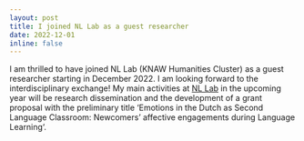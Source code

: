 ```yaml
---
layout: post
title: I joined NL Lab as a guest researcher
date: 2022-12-01
inline: false
---
```

I am thrilled to have joined NL Lab (KNAW Humanities Cluster) as a guest researcher starting in December 2022. I am looking forward to the interdisciplinary exchange! My main activities at [NL Lab](https://nl-lab.net/) in the upcoming year will be research dissemination and the development of a grant proposal with the preliminary title ‘Emotions in the Dutch as Second Language Classroom: Newcomers’ affective engagements during Language Learning‘. 